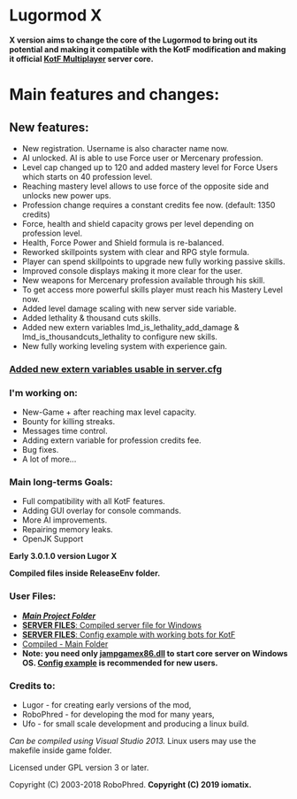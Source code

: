 # Lugormod X 
**X version aims to change the core of the Lugormod to bring out its potential and making it compatible with the KotF modification and making it official [KotF Multiplayer](https://www.moddb.com/mods/knights-of-the-force-21/downloads) server core.**

# Main features and changes:

## New features:
- New registration. Username is also character name now.
- AI unlocked. AI is able to use Force user or Mercenary profession.
- Level cap changed up to 120 and added mastery level for Force Users which starts on 40 profession level.
- Reaching mastery level allows to use force of the opposite side and unlocks new power ups.
- Profession change requires a constant credits fee now. (default: 1350 credits)
- Force, health and shield capacity grows per level depending on profession level.
- Health, Force Power and Shield formula is re-balanced.
- Reworked skillpoints system with clear and RPG style formula.
- Player can spend skillpoints to upgrade new fully working passive skills.
- Improved console displays making it more clear for the user.
- New weapons for Mercenary profession available through his skill.
- To get access more powerful skills player must reach his Mastery Level now.
- Added level damage scaling with new server side variable.
- Added lethality & thousand cuts skills.
- Added new extern variables lmd_is_lethality_add_damage & lmd_is_thousandcuts_lethality to configure new skills.
- New fully working leveling system with experience gain.


### [Added new extern variables usable in server.cfg](__example_config/externvars.md)

### I'm working on:
- New-Game + after reaching max level capacity.
- Bounty for killing streaks.
- Messages time control.
- Adding extern variable for profession credits fee.
- Bug fixes.
- A lot of more...

### Main long-terms Goals:
- Full compatibility with all KotF features.
- Adding GUI overlay for console commands.
- More AI improvements.
- Repairing memory leaks.
- OpenJK Support

**Early 3.0.1.0 version Lugor X**

**Compiled files inside ReleaseEnv folder.**

### User Files:
- ***[Main Project Folder](https://github.com/iomatix/Lugormod-X)***
- [**SERVER FILES**: Compiled server file for Windows](ReleaseEnv/jampgamex86.dll)
- [**SERVER FILES**: Config example with working bots for KotF](__example_config)
- [Compiled - Main Folder](ReleaseEnv)
- **Note: you need only [jampgamex86.dll](ReleaseEnv/jampgamex86.dll) to start core server on Windows OS. [Config example](__example_config) is recommended for new users.**

### Credits to:

- Lugor       - for creating early versions of the mod,
- RoboPhred   - for developing the mod for many years,
- Ufo         - for small scale development and producing a linux build.

*Can be compiled using Visual Studio 2013.*
Linux users may use the makefile inside game folder.

Licensed under GPL version 3 or later.

Copyright (C) 2003-2018 RoboPhred.
**Copyright (C) 2019 iomatix.**
